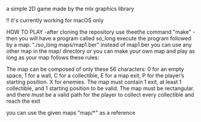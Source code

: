 
a simple 2D game made by the mlx graphics library

!! it's currently working for macOS only

HOW TO PLAY -after cloning the repository use theethe command "make" -then you will have a program called so_long execute the program followed by a map: "./so_long maps/map1.ber" instead of map1.ber you can use any other map in the map/ directory or you can make your own map and play as long as your map follows these rules:

The map can be composed of only these 56 characters: 0 for an empty space, 1 for a wall, C for a collectible, E for a map exit, P for the player’s starting position. X for enemies. The map must contain 1 exit, at least 1 collectible, and 1 starting position to be valid. The map must be rectangular. and there must be a valid path for the player to collect every collectible and reach the exit

you can use the given maps "map/*" as a reference
